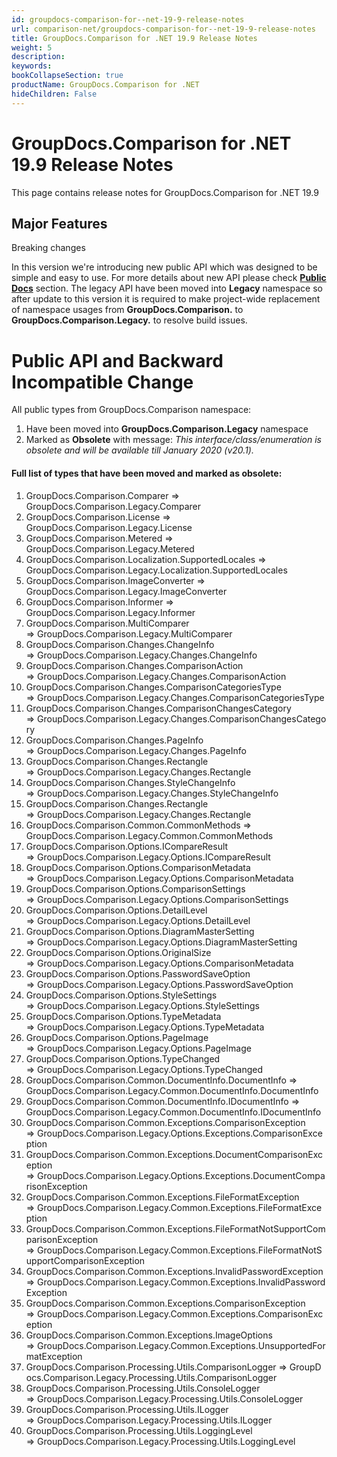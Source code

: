 ```yaml
---
id: groupdocs-comparison-for--net-19-9-release-notes
url: comparison-net/groupdocs-comparison-for--net-19-9-release-notes
title: GroupDocs.Comparison for .NET 19.9 Release Notes
weight: 5
description: 
keywords: 
bookCollapseSection: true
productName: GroupDocs.Comparison for .NET
hideChildren: False
---
```


# GroupDocs.Comparison for .NET 19.9 Release Notes


This page contains release notes for GroupDocs.Comparison for .NET 19.9

## Major Features

Breaking changes

In this version we're introducing new public API which was designed to be simple and easy to use. For more details about new API please check **[Public Docs](Home.html)** section. The legacy API have been moved into **Legacy** namespace so after update to this version it is required to make project-wide replacement of namespace usages from **GroupDocs.Comparison.** to **GroupDocs.Comparison.Legacy.** to resolve build issues.

# Public API and Backward Incompatible Change

All public types from GroupDocs.Comparison namespace: 

1.  Have been moved into **GroupDocs.Comparison.Legacy** namespace
2.  Marked as **Obsolete** with message: *This interface/class/enumeration is obsolete and will be available till January 2020 (v20.1).*

#### Full list of types that have been moved and marked as obsolete:

1.  GroupDocs.Comparison.Comparer => GroupDocs.Comparison.Legacy.Comparer
2.  GroupDocs.Comparison.License => GroupDocs.Comparison.Legacy.License
3.  GroupDocs.Comparison.Metered => GroupDocs.Comparison.Legacy.Metered
4.  GroupDocs.Comparison.Localization.SupportedLocales => GroupDocs.Comparison.Legacy.Localization.SupportedLocales
5.  GroupDocs.Comparison.ImageConverter => GroupDocs.Comparison.Legacy.ImageConverter
6.  GroupDocs.Comparison.Informer => GroupDocs.Comparison.Legacy.Informer
7.  GroupDocs.Comparison.MultiComparer => GroupDocs.Comparison.Legacy.MultiComparer
8.  GroupDocs.Comparison.Changes.ChangeInfo => GroupDocs.Comparison.Legacy.Changes.ChangeInfo
9.  GroupDocs.Comparison.Changes.ComparisonAction => GroupDocs.Comparison.Legacy.Changes.ComparisonAction
10.  GroupDocs.Comparison.Changes.ComparisonCategoriesType => GroupDocs.Comparison.Legacy.Changes.ComparisonCategoriesType
11.  GroupDocs.Comparison.Changes.ComparisonChangesCategory => GroupDocs.Comparison.Legacy.Changes.ComparisonChangesCategory
12.  GroupDocs.Comparison.Changes.PageInfo => GroupDocs.Comparison.Legacy.Changes.PageInfo
13.  GroupDocs.Comparison.Changes.Rectangle => GroupDocs.Comparison.Legacy.Changes.Rectangle
14.  GroupDocs.Comparison.Changes.StyleChangeInfo => GroupDocs.Comparison.Legacy.Changes.StyleChangeInfo
15.  GroupDocs.Comparison.Changes.Rectangle => GroupDocs.Comparison.Legacy.Changes.Rectangle
16.  GroupDocs.Comparison.Common.CommonMethods => GroupDocs.Comparison.Legacy.Common.CommonMethods
17.  GroupDocs.Comparison.Options.ICompareResult => GroupDocs.Comparison.Legacy.Options.ICompareResult
18.  GroupDocs.Comparison.Options.ComparisonMetadata => GroupDocs.Comparison.Legacy.Options.ComparisonMetadata
19.  GroupDocs.Comparison.Options.ComparisonSettings => GroupDocs.Comparison.Legacy.Options.ComparisonSettings
20.  GroupDocs.Comparison.Options.DetailLevel => GroupDocs.Comparison.Legacy.Options.DetailLevel
21.  GroupDocs.Comparison.Options.DiagramMasterSetting => GroupDocs.Comparison.Legacy.Options.DiagramMasterSetting
22.  GroupDocs.Comparison.Options.OriginalSize => GroupDocs.Comparison.Legacy.Options.ComparisonMetadata
23.  GroupDocs.Comparison.Options.PasswordSaveOption => GroupDocs.Comparison.Legacy.Options.PasswordSaveOption
24.  GroupDocs.Comparison.Options.StyleSettings => GroupDocs.Comparison.Legacy.Options.StyleSettings
25.  GroupDocs.Comparison.Options.TypeMetadata => GroupDocs.Comparison.Legacy.Options.TypeMetadata
26.  GroupDocs.Comparison.Options.PageImage => GroupDocs.Comparison.Legacy.Options.PageImage
27.  GroupDocs.Comparison.Options.TypeChanged => GroupDocs.Comparison.Legacy.Options.TypeChanged
28.  GroupDocs.Comparison.Common.DocumentInfo.DocumentInfo => GroupDocs.Comparison.Legacy.Common.DocumentInfo.DocumentInfo
29.  GroupDocs.Comparison.Common.DocumentInfo.IDocumentInfo => GroupDocs.Comparison.Legacy.Common.DocumentInfo.IDocumentInfo
30.  GroupDocs.Comparison.Common.Exceptions.ComparisonException => GroupDocs.Comparison.Legacy.Options.Exceptions.ComparisonException
31.  GroupDocs.Comparison.Common.Exceptions.DocumentComparisonException => GroupDocs.Comparison.Legacy.Options.Exceptions.DocumentComparisonException
32.  GroupDocs.Comparison.Common.Exceptions.FileFormatException => GroupDocs.Comparison.Legacy.Common.Exceptions.FileFormatException
33.  GroupDocs.Comparison.Common.Exceptions.FileFormatNotSupportComparisonException => GroupDocs.Comparison.Legacy.Common.Exceptions.FileFormatNotSupportComparisonException
34.  GroupDocs.Comparison.Common.Exceptions.InvalidPasswordException => GroupDocs.Comparison.Legacy.Common.Exceptions.InvalidPasswordException
35.  GroupDocs.Comparison.Common.Exceptions.ComparisonException => GroupDocs.Comparison.Legacy.Common.Exceptions.ComparisonException
36.  GroupDocs.Comparison.Common.Exceptions.ImageOptions => GroupDocs.Comparison.Legacy.Common.Exceptions.UnsupportedFormatException
37.  GroupDocs.Comparison.Processing.Utils.ComparisonLogger => GroupDocs.Comparison.Legacy.Processing.Utils.ComparisonLogger
38.  GroupDocs.Comparison.Processing.Utils.ConsoleLogger => GroupDocs.Comparison.Legacy.Processing.Utils.ConsoleLogger
39.  GroupDocs.Comparison.Processing.Utils.ILogger => GroupDocs.Comparison.Legacy.Processing.Utils.ILogger
40.  GroupDocs.Comparison.Processing.Utils.LoggingLevel => GroupDocs.Comparison.Legacy.Processing.Utils.LoggingLevel

  
  

